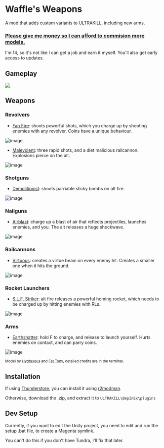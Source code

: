 # Waffle's Weapons

A mod that adds custom variants to ULTRAKILL, including new arms.

### [Please give me money so I can afford to commision more models.](https://www.patreon.com/bePatron?u=90279900)
I'm 14, so it's not like I can get a job and earn it myself.
You'll also get early access to updates.

## Gameplay
[![](https://markdown-videos.deta.dev/youtube/kCemM-W9_XA)](https://youtu.be/watch?v=kCemM-W9_XA)

## Weapons

### Revolvers
- [Fan Fire](https://www.youtube.com/watch?v=NT91uk5Mbqg): shoots powerful shots, which you charge up by shooting enemies with any revolver. Coins have a unique behaviour.

![image](https://user-images.githubusercontent.com/60797216/226170160-ad63d34b-e5e5-4d3a-a309-ed354a3d1764.png)

- [Malevolent](https://www.youtube.com/watch?v=ry_1gfVrn-E): three rapid shots, and a diet malicious railcannon. Explosions pierce on the alt.

![image](https://user-images.githubusercontent.com/60797216/226170190-3325c2c1-a794-4349-9323-4b604fe2f71b.png)

### Shotguns
- [Demolitionist](https://www.youtube.com/watch?v=6PuebUdcj88): shoots parriable sticky bombs on alt fire.

![image](https://user-images.githubusercontent.com/60797216/226170047-9a58fe61-e72c-496f-834c-9a8fd9d1280a.png)

### Nailguns
- [Airblast](https://www.youtube.com/watch?v=Cj6MtnhCHWw): charge up a blast of air that reflects projectiles, launches enemies, and you. The alt releases a huge shockwave.

![image](https://user-images.githubusercontent.com/60797216/226170016-8fdff1d7-3ec1-4245-8533-71bb1dd62b90.png)

### Railcannons
- [Virtuous](https://www.youtube.com/watch?v=nHnhYhKlSLs): creates a virtue beam on every enemy hit. Creates a smaller one when it hits the ground.

![image](https://user-images.githubusercontent.com/60797216/226169933-48551d83-6546-4aa5-8a80-c6e9a1327f19.png)

### Rocket Launchers
- [S.L.F. Striker](https://www.youtube.com/watch?v=TazqWG20eVg): alt fire releases a powerful homing rocket, which needs to be charged up by hitting enemies with RLs.

![image](https://user-images.githubusercontent.com/60797216/226169913-1ab5c9dd-76a2-4d85-a91b-2675bf533a6b.png)

### Arms
- [Earthshatter](https://www.youtube.com/watch?v=or7XYmoIZfE): hold F to charge, and release to launch yourself. Hurts enemies on contact, and can parry coins. 

![image](https://user-images.githubusercontent.com/60797216/226169594-fafe841b-d9fa-4800-8198-a7e964af8b33.png)

<sup>Model by [Hydraxous](https://github.com/Hydraxous) and [Fat Tony](https://github.com/The-DoomMan), detailed credits are in the terminal.</sup>


## Installation

If using [Thunderstore](https://thunderstore.io/c/ultrakill/p/Waff1e/WafflesWeapons), you can install it using [r2modman](https://thunderstore.io/package/ebkr/r2modman/). 

Otherwise, download the .zip, and extract it to `ULTRAKILL\BepInEx\plugins`

## Dev Setup

Currently, if you want to edit the Unity project, you need to edit and run the setup .bat file, to create a Magenta symlink.

You can't do this if you don't have Tundra, I'll fix that later.
